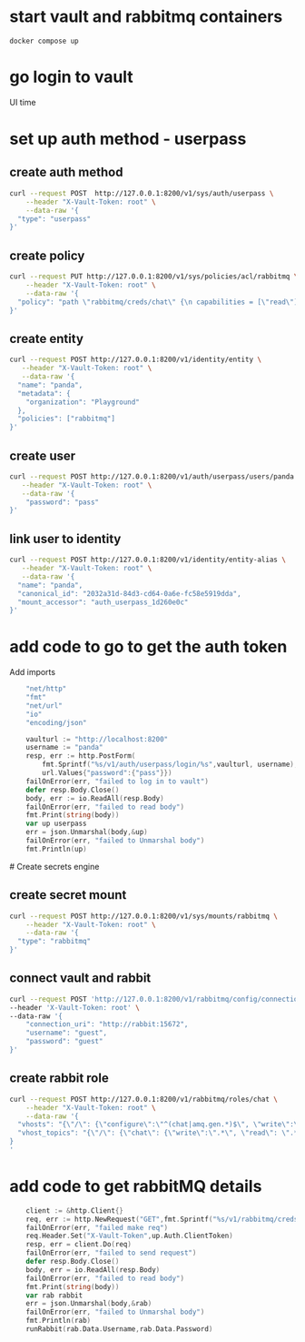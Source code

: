 # start vault and rabbitmq containers
`docker compose up`

# go login to vault
UI time
# set up auth method - userpass
## create auth method
``` bash
curl --request POST  http://127.0.0.1:8200/v1/sys/auth/userpass \
    --header "X-Vault-Token: root" \
    --data-raw '{
  "type": "userpass"
}'

```
## create policy
``` bash
curl --request PUT http://127.0.0.1:8200/v1/sys/policies/acl/rabbitmq \
    --header "X-Vault-Token: root" \
    --data-raw '{
  "policy": "path \"rabbitmq/creds/chat\" {\n capabilities = [\"read\"]\n}"
}'
```

## create entity
``` bash
curl --request POST http://127.0.0.1:8200/v1/identity/entity \
   --header "X-Vault-Token: root" \
   --data-raw '{
  "name": "panda",
  "metadata": {
    "organization": "Playground"
  },
  "policies": ["rabbitmq"]
}'
```
## create user
``` bash
curl --request POST http://127.0.0.1:8200/v1/auth/userpass/users/panda \
   --header "X-Vault-Token: root" \
   --data-raw '{
    "password": "pass"
}'
```
## link user to identity
``` bash
curl --request POST http://127.0.0.1:8200/v1/identity/entity-alias \
   --header "X-Vault-Token: root" \
   --data-raw '{
  "name": "panda",
  "canonical_id": "2032a31d-84d3-cd64-0a6e-fc58e5919dda",
  "mount_accessor": "auth_userpass_1d260e0c"
}'
```

# add code to go to get the auth token

Add imports
``` go
	"net/http"
	"fmt"
	"net/url"
	"io"
	"encoding/json"
```

``` go 
    vaulturl := "http://localhost:8200"
	username := "panda"
    resp, err := http.PostForm(
		fmt.Sprintf("%s/v1/auth/userpass/login/%s",vaulturl, username),
	 	url.Values{"password":{"pass"}})
	failOnError(err, "failed to log in to vault")
	defer resp.Body.Close()
	body, err := io.ReadAll(resp.Body)
	failOnError(err, "failed to read body")
	fmt.Print(string(body))
	var up userpass
	err = json.Unmarshal(body,&up)
	failOnError(err, "failed to Unmarshal body")
	fmt.Println(up)
```


# Create secrets engine
## create secret mount
``` bash
curl --request POST http://127.0.0.1:8200/v1/sys/mounts/rabbitmq \
    --header "X-Vault-Token: root" \
    --data-raw '{
  "type": "rabbitmq"
}'
```
## connect vault and rabbit
``` bash
curl --request POST 'http://127.0.0.1:8200/v1/rabbitmq/config/connection' \
--header 'X-Vault-Token: root' \
--data-raw '{
    "connection_uri": "http://rabbit:15672",
    "username": "guest",
    "password": "guest"
}'
```
## create rabbit role
``` bash
curl --request POST http://127.0.0.1:8200/v1/rabbitmq/roles/chat \
    --header "X-Vault-Token: root" \
    --data-raw '{
  "vhosts": "{\"/\": {\"configure\":\"^(chat|amq.gen.*)$\", \"write\":\"^(chat|amq.gen.*)$\", \"read\": \"^(chat|amq.gen.*)$\"}}",
  "vhost_topics": "{\"/\": {\"chat\": {\"write\":\".*\", \"read\": \".*\"}}}"
}
'
```
# add code to get rabbitMQ details
``` go
    client := &http.Client{}
	req, err := http.NewRequest("GET",fmt.Sprintf("%s/v1/rabbitmq/creds/chat", vaulturl),nil)
	failOnError(err, "failed make req")
	req.Header.Set("X-Vault-Token",up.Auth.ClientToken)
	resp, err = client.Do(req)
	failOnError(err, "failed to send request")
	defer resp.Body.Close()
	body, err = io.ReadAll(resp.Body)
	failOnError(err, "failed to read body")
	fmt.Print(string(body))
	var rab rabbit
	err = json.Unmarshal(body,&rab)
	failOnError(err, "failed to Unmarshal body")
    fmt.Println(rab)
	runRabbit(rab.Data.Username,rab.Data.Password)
```